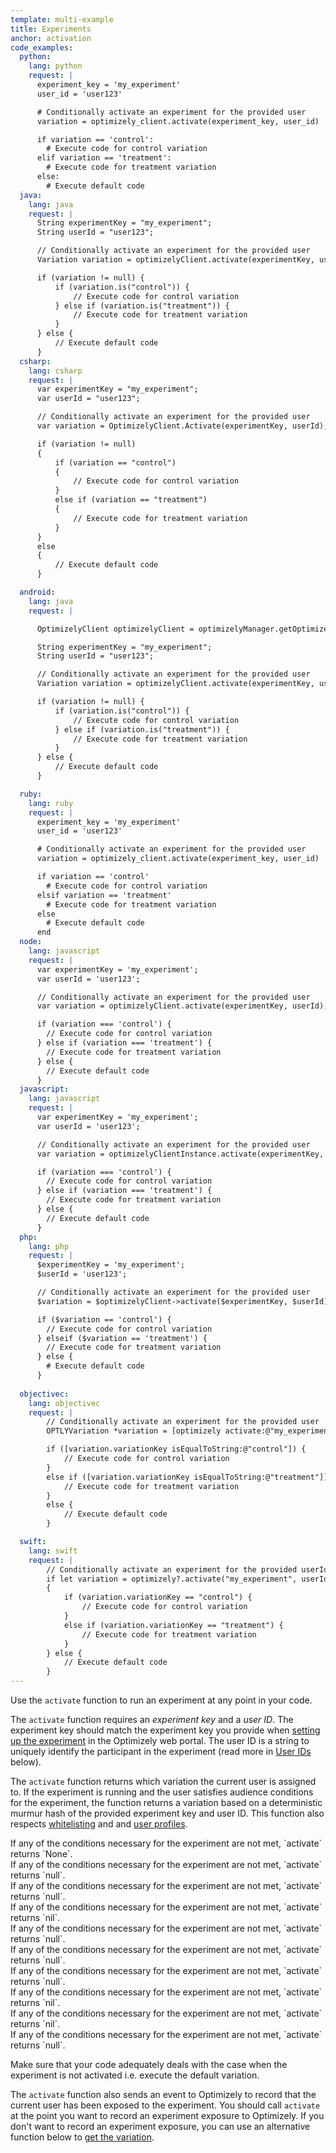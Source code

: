 ```yaml
---
template: multi-example
title: Experiments
anchor: activation
code_examples:
  python:
    lang: python
    request: |
      experiment_key = 'my_experiment'
      user_id = 'user123'

      # Conditionally activate an experiment for the provided user
      variation = optimizely_client.activate(experiment_key, user_id)

      if variation == 'control':
        # Execute code for control variation
      elif variation == 'treatment':
        # Execute code for treatment variation
      else:
        # Execute default code
  java:
    lang: java
    request: |
      String experimentKey = "my_experiment";
      String userId = "user123";

      // Conditionally activate an experiment for the provided user
      Variation variation = optimizelyClient.activate(experimentKey, userId);

      if (variation != null) {
          if (variation.is("control")) {
              // Execute code for control variation
          } else if (variation.is("treatment")) {
              // Execute code for treatment variation
          }
      } else {
          // Execute default code
      }
  csharp:
    lang: csharp
    request: |
      var experimentKey = "my_experiment";
      var userId = "user123";

      // Conditionally activate an experiment for the provided user
      var variation = OptimizelyClient.Activate(experimentKey, userId);

      if (variation != null)
      {
          if (variation == "control")
          {
              // Execute code for control variation
          }
          else if (variation == "treatment")
          {
              // Execute code for treatment variation
          }
      }
      else
      {
          // Execute default code
      }

  android:
    lang: java
    request: |

      OptimizelyClient optimizelyClient = optimizelyManager.getOptimizely();

      String experimentKey = "my_experiment";
      String userId = "user123";

      // Conditionally activate an experiment for the provided user
      Variation variation = optimizelyClient.activate(experimentKey, userId);

      if (variation != null) {
          if (variation.is("control")) {
              // Execute code for control variation
          } else if (variation.is("treatment")) {
              // Execute code for treatment variation
          }
      } else {
          // Execute default code
      }

  ruby:
    lang: ruby
    request: |
      experiment_key = 'my_experiment'
      user_id = 'user123'

      # Conditionally activate an experiment for the provided user
      variation = optimizely_client.activate(experiment_key, user_id)

      if variation == 'control'
        # Execute code for control variation
      elsif variation == 'treatment'
        # Execute code for treatment variation
      else
        # Execute default code
      end
  node:
    lang: javascript
    request: |
      var experimentKey = 'my_experiment';
      var userId = 'user123';

      // Conditionally activate an experiment for the provided user
      var variation = optimizelyClient.activate(experimentKey, userId);

      if (variation === 'control') {
        // Execute code for control variation
      } else if (variation === 'treatment') {
        // Execute code for treatment variation
      } else {
        // Execute default code
      }
  javascript:
    lang: javascript
    request: |
      var experimentKey = 'my_experiment';
      var userId = 'user123';

      // Conditionally activate an experiment for the provided user
      var variation = optimizelyClientInstance.activate(experimentKey, userId);

      if (variation === 'control') {
        // Execute code for control variation
      } else if (variation === 'treatment') {
        // Execute code for treatment variation
      } else {
        // Execute default code
      }
  php:
    lang: php
    request: |
      $experimentKey = 'my_experiment';
      $userId = 'user123';

      // Conditionally activate an experiment for the provided user
      $variation = $optimizelyClient->activate($experimentKey, $userId);

      if ($variation == 'control') {
        // Execute code for control variation
      } elseif ($variation == 'treatment') {
        // Execute code for treatment variation
      } else {
        # Execute default code
      }
 
  objectivec:
    lang: objectivec
    request: |
        // Conditionally activate an experiment for the provided user
        OPTLYVariation *variation = [optimizely activate:@"my_experiment" userId:@"user123"];

        if ([variation.variationKey isEqualToString:@"control"]) {
            // Execute code for control variation
        }
        else if ([variation.variationKey isEqualToString:@"treatment"]) {
            // Execute code for treatment variation
        }
        else {
            // Execute default code
        }

  swift:
    lang: swift
    request: |
        // Conditionally activate an experiment for the provided userId
        if let variation = optimizely?.activate("my_experiment", userId: "user123")
        {
            if (variation.variationKey == "control") {
                // Execute code for control variation
            }
            else if (variation.variationKey == "treatment") {
                // Execute code for treatment variation
            }
        } else {
            // Execute default code
        }
---
```


Use the `activate` function to run an experiment at any point in your code.

The `activate` function requires an *experiment key* and a *user ID*. The experiment key should match the experiment key you provide when [setting up the experiment](https://help.optimizely.com/Build_Campaigns_and_Experiments/Create_experiments_in_an_SDK_project) in the Optimizely web portal. The user ID is a string to uniquely identify the participant in the experiment (read more in [User IDs](#user-ids) below).

The `activate` function returns which variation the current user is assigned to. If the experiment is running and the user satisfies audience conditions for the experiment, the function returns a variation based on a deterministic murmur hash of the provided experiment key and user ID. This function also respects [whitelisting](#whitelisting) and and [user profiles](#profiles).

<div class="hidden" data-language-content="language" data-language="python">
If any of the conditions necessary for the experiment are not met, `activate` returns `None`.
</div>

<div class="hidden" data-language-content="language" data-language="java">
If any of the conditions necessary for the experiment are not met, `activate` returns `null`.
</div>

<div class="hidden" data-language-content="language" data-language="csharp">
If any of the conditions necessary for the experiment are not met, `activate` returns `null`.
</div>

<div class="hidden" data-language-content="language" data-language="ruby">
If any of the conditions necessary for the experiment are not met, `activate` returns `nil`.
</div>

<div class="hidden" data-language-content="language" data-language="javascript">
If any of the conditions necessary for the experiment are not met, `activate` returns `null`.
</div>

<div class="hidden" data-language-content="language" data-language="node">
If any of the conditions necessary for the experiment are not met, `activate` returns `null`.
</div>

<div class="hidden" data-language-content="language" data-language="php">
If any of the conditions necessary for the experiment are not met, `activate` returns `null`.
</div>

<div class="hidden" data-language-content="language" data-language="objectivec">
If any of the conditions necessary for the experiment are not met, `activate` returns `nil`.
</div>

<div class="hidden" data-language-content="language" data-language="swift">
If any of the conditions necessary for the experiment are not met, `activate` returns `nil`.
</div>

<div class="hidden" data-language-content="language" data-language="android">
If any of the conditions necessary for the experiment are not met, `activate` returns `null`.
</div>

<p><p>

Make sure that your code adequately deals with the case when the experiment is not activated i.e. execute the default variation.

The `activate` function also sends an event to Optimizely to record that the current user has been exposed to the experiment. You should call `activate` at the point you want to record an experiment exposure to Optimizely. If you don't want to record an experiment exposure, you can use an alternative function below to [get the variation](#variation).

<br>
